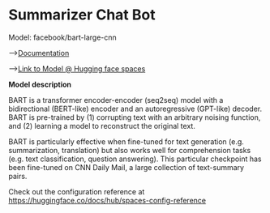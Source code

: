 # Summarizer Chat Bot

Model: facebook/bart-large-cnn 

-->[Documentation](https://huggingface.co/facebook/bart-large-cnn)

-->[Link to Model @ Hugging face spaces](https://huggingface.co/spaces/sajadahmadi/summarizer_chatbot)

**Model description**

BART is a transformer encoder-encoder (seq2seq) model with a bidirectional (BERT-like) encoder and an autoregressive (GPT-like) decoder. BART is pre-trained by (1) corrupting text with an arbitrary noising function, and (2) learning a model to reconstruct the original text.

BART is particularly effective when fine-tuned for text generation (e.g. summarization, translation) but also works well for comprehension tasks (e.g. text classification, question answering). This particular checkpoint has been fine-tuned on CNN Daily Mail, a large collection of text-summary pairs.

Check out the configuration reference at https://huggingface.co/docs/hub/spaces-config-reference
